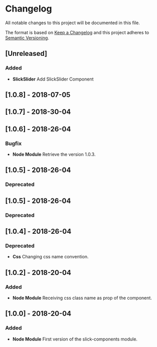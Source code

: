 # Changelog

All notable changes to this project will be documented in this file.

The format is based on [Keep a Changelog](http://keepachangelog.com/en/1.0.0/)
and this project adheres to [Semantic Versioning](http://semver.org/spec/v2.0.0.html).

## [Unreleased]

### Added
- **SlickSlider** Add SlickSlider Component

## [1.0.8] - 2018-07-05

## [1.0.7] - 2018-30-04

## [1.0.6] - 2018-26-04

### Bugfix

* **Node Module** Retrieve the version 1.0.3.

## [1.0.5] - 2018-26-04

### Deprecated

## [1.0.5] - 2018-26-04

### Deprecated

## [1.0.4] - 2018-26-04

### Deprecated

* **Css** Changing css name convention.

## [1.0.2] - 2018-20-04

### Added

* **Node Module** Receiving css class name as prop of the component.

## [1.0.0] - 2018-20-04

### Added

* **Node Module** First version of the slick-components module.
